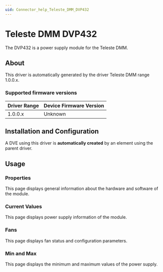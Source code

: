 ```yaml
---
uid: Connector_help_Teleste_DMM_DVP432
---
```


# Teleste DMM DVP432

The DVP432 is a power supply module for the Teleste DMM.

## About

This driver is automatically generated by the driver Teleste DMM range 1.0.0.x.

### Supported firmware versions

| **Driver Range** | **Device Firmware Version** |
|------------------|-----------------------------|
| 1.0.0.x          | Unknown                     |

## Installation and Configuration

A DVE using this driver is **automatically created** by an element using the parent driver.

## Usage

### Properties

This page displays general information about the hardware and software of the module.

### Current Values

This page displays power supply information of the module.

### Fans

This page displays fan status and configuration parameters.

### Min and Max

This page displays the minimum and maximum values of the power supply.

